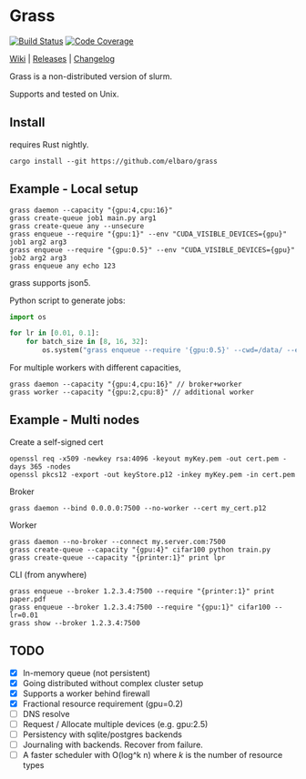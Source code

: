 # Grass

[![Build Status](https://dev.azure.com/elbaro/grass/_apis/build/status/elbaro.grass?branchName=master)](https://dev.azure.com/elbaro/grass/_build/latest?definitionId=1&branchName=master) [![Code Coverage](https://codecov.io/gh/elbaro/grass/branch/master/graph/badge.svg)](https://codecov.io/gh/elbaro/grass)

[Wiki](https://github.com/elbaro/grass/wiki) | [Releases](https://github.com/elbaro/grass/releases) | [Changelog](https://github.com/elbaro/grass/blob/master/CHANGELOG.md)

Grass is a non-distributed version of slurm.

Supports and tested on Unix.

## Install
requires Rust nightly.
```
cargo install --git https://github.com/elbaro/grass
```

## Example - Local setup
```
grass daemon --capacity "{gpu:4,cpu:16}"
grass create-queue job1 main.py arg1
grass create-queue any --unsecure
grass enqueue --require "{gpu:1}" --env "CUDA_VISIBLE_DEVICES={gpu}" job1 arg2 arg3
grass enqueue --require "{gpu:0.5}" --env "CUDA_VISIBLE_DEVICES={gpu}" job2 arg2 arg3
grass enqueue any echo 123
```

grass supports json5.

Python script to generate jobs:
```py
import os

for lr in [0.01, 0.1]:
    for batch_size in [8, 16, 32]:
        os.system("grass enqueue --require '{gpu:0.5}' --cwd=/data/ --env='CUDA_VISIBLE_DEVICES={gpu}' -- python train.py lr=%s batch_size=%s" % (lr,batch_size))
```

For multiple workers with different capacities,
```
grass daemon --capacity "{gpu:4,cpu:16}" // broker+worker
grass worker --capacity "{gpu:2,cpu:8}" // additional worker
```

## Example - Multi nodes
Create a self-signed cert
```
openssl req -x509 -newkey rsa:4096 -keyout myKey.pem -out cert.pem -days 365 -nodes
openssl pkcs12 -export -out keyStore.p12 -inkey myKey.pem -in cert.pem

```

Broker
```
grass daemon --bind 0.0.0.0:7500 --no-worker --cert my_cert.p12
```

Worker
```
grass daemon --no-broker --connect my.server.com:7500
grass create-queue --capacity "{gpu:4}" cifar100 python train.py
grass create-queue --capacity "{printer:1}" print lpr
```

CLI (from anywhere)
```
grass enqueue --broker 1.2.3.4:7500 --require "{printer:1}" print paper.pdf
grass enqueue --broker 1.2.3.4:7500 --require "{gpu:1}" cifar100 --lr=0.01
grass show --broker 1.2.3.4:7500
```

## TODO
- [x] In-memory queue (not persistent)
- [x] Going distributed without complex cluster setup
- [x] Supports a worker behind firewall
- [x] Fractional resource requirement (gpu=0.2)
- [ ] DNS resolve
- [ ] Request / Allocate multiple devices (e.g. gpu:2.5)
- [ ] Persistency with sqlite/postgres backends
- [ ] Journaling with backends. Recover from failure.
- [ ] A faster scheduler with O(log^k n) where $k$ is the number of resource types
